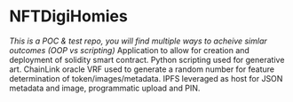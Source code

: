 # NFTDigiHomies

*This is a POC & test repo, you will find multiple ways to acheive simlar outcomes (OOP vs scripting)*
Application to allow for creation and deployment of solidity smart contract. 
Python scripting used for generative art.
ChainLink oracle VRF used to generate a random number for feature determination of token/images/metadata.
IPFS leveraged as host for JSON metadata and image, programmatic upload and PIN.

